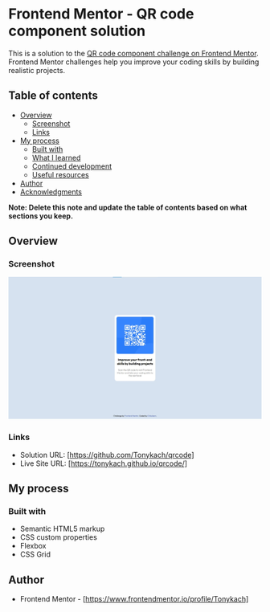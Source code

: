 # Frontend Mentor - QR code component solution

This is a solution to the [QR code component challenge on Frontend Mentor](https://www.frontendmentor.io/challenges/qr-code-component-iux_sIO_H). Frontend Mentor challenges help you improve your coding skills by building realistic projects.

## Table of contents

-   [Overview](#overview)
    -   [Screenshot](#screenshot)
    -   [Links](#links)
-   [My process](#my-process)
    -   [Built with](#built-with)
    -   [What I learned](#what-i-learned)
    -   [Continued development](#continued-development)
    -   [Useful resources](#useful-resources)
-   [Author](#author)
-   [Acknowledgments](#acknowledgments)

**Note: Delete this note and update the table of contents based on what sections you keep.**

## Overview

### Screenshot

![](./screenshot.jpg)

### Links

-   Solution URL: [https://github.com/Tonykach/qrcode]
-   Live Site URL: [https://tonykach.github.io/qrcode/]
## My process

### Built with

-   Semantic HTML5 markup
-   CSS custom properties
-   Flexbox
-   CSS Grid

## Author

-   Frontend Mentor - [https://www.frontendmentor.io/profile/Tonykach]
